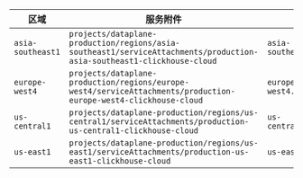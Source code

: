 | 区域            | 服务附件                                                     | 私有 DNS 域名                           |
|-----------------|------------------------------------------------------------|--------------------------------------|
| `asia-southeast1` | `projects/dataplane-production/regions/asia-southeast1/serviceAttachments/production-asia-southeast1-clickhouse-cloud` | `asia-southeast1.p.gcp.clickhouse.cloud` |
| `europe-west4`  | `projects/dataplane-production/regions/europe-west4/serviceAttachments/production-europe-west4-clickhouse-cloud` | `europe-west4.p.gcp.clickhouse.cloud`  |
| `us-central1`   | `projects/dataplane-production/regions/us-central1/serviceAttachments/production-us-central1-clickhouse-cloud`  | `us-central1.p.gcp.clickhouse.cloud`   |
| `us-east1`      | `projects/dataplane-production/regions/us-east1/serviceAttachments/production-us-east1-clickhouse-cloud`  | `us-east1.p.gcp.clickhouse.cloud`      |
